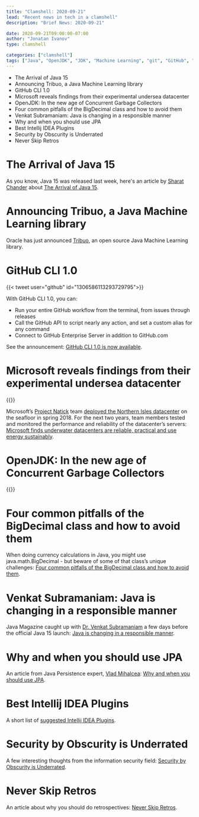 ```yaml
---
title: "Clamshell: 2020-09-21"
lead: "Recent news in tech in a clamshell"
description: "Brief News: 2020-09-21"

date: 2020-09-21T09:00:00-07:00
author: "Jonatan Ivanov"
type: clamshell

categories: ["clamshell"]
tags: ["Java", "OpenJDK", "JDK", "Machine Learning", "git", "GitHub", "Microsoft", "GC", "JPA", "JDBC", "Persistence", "Database", "Intellij IDEA", "JetBrains", "Security", "Scrum", "Agile"]
---
```


- The Arrival of Java 15
- Announcing Tribuo, a Java Machine Learning library
- GitHub CLI 1.0
- Microsoft reveals findings from their experimental undersea datacenter
- OpenJDK: In the new age of Concurrent Garbage Collectors
- Four common pitfalls of the BigDecimal class and how to avoid them
- Venkat Subramaniam: Java is changing in a responsible manner
- Why and when you should use JPA
- Best Intellij IDEA Plugins
- Security by Obscurity is Underrated
- Never Skip Retros

<!--more-->

# The Arrival of Java 15

As you know, Java 15 was released last week, here's an article by [Sharat Chander](https://twitter.com/Sharat_Chander) about [The Arrival of Java 15](https://blogs.oracle.com/java-platform-group/the-arrival-of-java-15).

# Announcing Tribuo, a Java Machine Learning library

Oracle has just announced [Tribuo](https://blogs.oracle.com/java/announcing-tribuo%2c-a-java-machine-learning-library), an open source Java Machine Learning library.

# GitHub CLI 1.0

{{< tweet user="github" id="1306586113293729795">}}

With GitHub CLI 1.0, you can:
- Run your entire GitHub workflow from the terminal, from issues through releases
- Call the GitHub API to script nearly any action, and set a custom alias for any command
- Connect to GitHub Enterprise Server in addition to GitHub.com

See the announcement: [GitHub CLI 1.0 is now available](https://github.blog/2020-09-17-github-cli-1-0-is-now-available/).

# Microsoft reveals findings from their experimental undersea datacenter

{{<youtube lBeepqQBpvU>}}

Microsoft’s [Project Natick](https://natick.research.microsoft.com/) team [deployed the Northern Isles datacenter](https://news.microsoft.com/features/under-the-sea-microsoft-tests-a-datacenter-thats-quick-to-deploy-could-provide-internet-connectivity-for-years/) on the seafloor in spring 2018. For the next two years, team members tested and monitored the performance and reliability of the datacenter’s servers: [Microsoft finds underwater datacenters are reliable, practical and use energy sustainably](https://news.microsoft.com/innovation-stories/project-natick-underwater-datacenter/).

# OpenJDK: In the new age of Concurrent Garbage Collectors

{{<youtube kR8_r3kMK-Y>}}

# Four common pitfalls of the BigDecimal class and how to avoid them

When doing currency calculations in Java, you might use java.math.BigDecimal - but beware of some of that class’s unique challenges: [Four common pitfalls of the BigDecimal class and how to avoid them](https://blogs.oracle.com/javamagazine/four-common-pitfalls-of-the-bigdecimal-class-and-how-to-avoid-them).

# Venkat Subramaniam: Java is changing in a responsible manner

Java Magazine caught up with [Dr. Venkat Subramaniam](https://twitter.com/venkat_s) a few days before the official Java 15 launch: [Java is changing in a responsible manner](https://blogs.oracle.com/javamagazine/venkat-subramaniam-java-is-changing-in-a-responsible-manner).

# Why and when you should use JPA

An article from Java Persistence expert, [Vlad Mihalcea](https://twitter.com/vlad_mihalcea): [Why and when you should use JPA](https://vladmihalcea.com/why-and-when-use-jpa/).

# Best Intellij IDEA Plugins

A short list of [suggested Intellij IDEA Plugins](https://scaramoche.blogspot.com/2020/09/best-intellij-idea-plug-ins.html).

# Security by Obscurity is Underrated

A few interesting thoughts from the information security field: [Security by Obscurity is Underrated](https://utkusen.com/blog/security-by-obscurity-is-underrated.html).

# Never Skip Retros

An article about why you should do retrospectives: [Never Skip Retros](https://theoverlap.substack.com/p/never-skip-retros).
